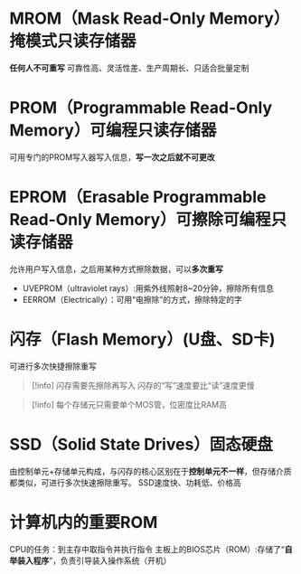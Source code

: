 
# MROM（Mask Read-Only Memory）掩模式只读存储器

**任何人不可重写**
可靠性高、灵活性差、生产周期长、只适合批量定制

# PROM（Programmable Read-Only Memory）可编程只读存储器

可用专门的PROM写入器写入信息，**写一次之后就不可更改**

# EPROM（Erasable Programmable Read-Only Memory）可擦除可编程只读存储器

允许用户写入信息，之后用某种方式擦除数据，可以**多次重写**
+ UVEPROM（ultraviolet rays）:用紫外线照射8~20分钟，擦除所有信息
+ EERROM（Electrically）：可用“电擦除”的方式，擦除特定的字

# 闪存（Flash Memory）(U盘、SD卡)

可进行多次快捷擦除重写
>[!info] 闪存需要先擦除再写入
>闪存的“写”速度要比“读”速度更慢

>[!info] 每个存储元只需要单个MOS管，位密度比RAM高
# SSD（Solid State Drives）固态硬盘

由控制单元+存储单元构成，与闪存的核心区别在于**控制单元不一样**，但存储介质都类似，可进行多次快速擦除重写。
SSD速度快、功耗低、价格高

# 计算机内的重要ROM

CPU的任务：到主存中取指令并执行指令
主板上的BIOS芯片（ROM）:存储了“**自举装入程序**”，负责引导装入操作系统（开机）
